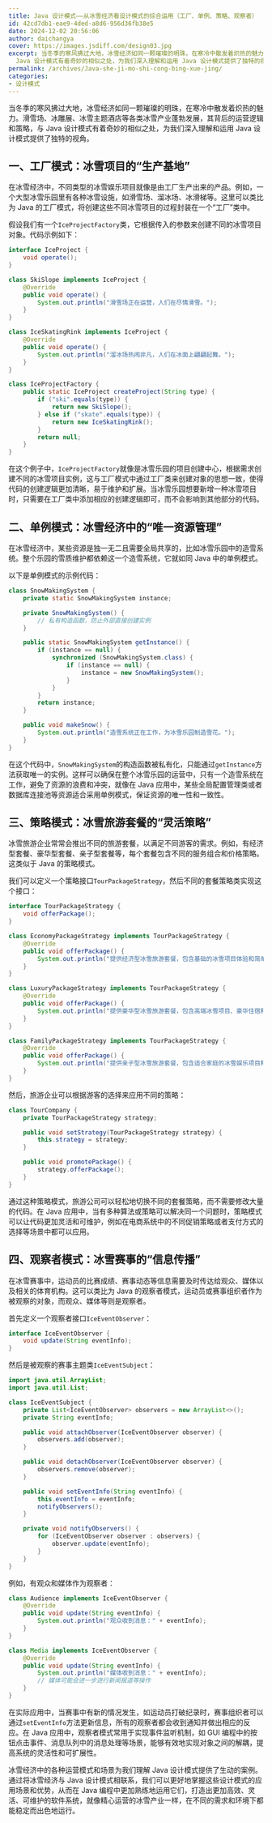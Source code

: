 ```yaml
---
title: Java 设计模式——从冰雪经济看设计模式的综合运用（工厂、单例、策略、观察者）
id: 42cd7db1-eae9-4ded-a8d6-956d36fb38e5
date: 2024-12-02 20:56:06
author: daichangya
cover: https://images.jsdiff.com/design03.jpg
excerpt: 当冬季的寒风拂过大地，冰雪经济如同一颗璀璨的明珠，在寒冷中散发着炽热的魅力。滑雪场、冰雕展、冰雪主题酒店等各类冰雪产业蓬勃发展，其背后的运营逻辑和策略，与
  Java 设计模式有着奇妙的相似之处，为我们深入理解和运用 Java 设计模式提供了独特的视角。 一、工厂模式：冰雪项目的“生产基地” 在冰雪经
permalink: /archives/Java-she-ji-mo-shi-cong-bing-xue-jing/
categories:
- 设计模式
---
```


当冬季的寒风拂过大地，冰雪经济如同一颗璀璨的明珠，在寒冷中散发着炽热的魅力。滑雪场、冰雕展、冰雪主题酒店等各类冰雪产业蓬勃发展，其背后的运营逻辑和策略，与 Java 设计模式有着奇妙的相似之处，为我们深入理解和运用 Java 设计模式提供了独特的视角。

## 一、工厂模式：冰雪项目的“生产基地”
在冰雪经济中，不同类型的冰雪娱乐项目就像是由工厂生产出来的产品。例如，一个大型冰雪乐园里有各种冰雪设施，如滑雪场、溜冰场、冰滑梯等。这里可以类比为 Java 的工厂模式，将创建这些不同冰雪项目的过程封装在一个“工厂”类中。

假设我们有一个`IceProjectFactory`类，它根据传入的参数来创建不同的冰雪项目对象。代码示例如下：

```java
interface IceProject {
    void operate();
}

class SkiSlope implements IceProject {
    @Override
    public void operate() {
        System.out.println("滑雪场正在运营，人们在尽情滑雪。");
    }
}

class IceSkatingRink implements IceProject {
    @Override
    public void operate() {
        System.out.println("溜冰场热闹非凡，人们在冰面上翩翩起舞。");
    }
}

class IceProjectFactory {
    public static IceProject createProject(String type) {
        if ("ski".equals(type)) {
            return new SkiSlope();
        } else if ("skate".equals(type)) {
            return new IceSkatingRink();
        }
        return null;
    }
}
```

在这个例子中，`IceProjectFactory`就像是冰雪乐园的项目创建中心，根据需求创建不同的冰雪项目实例，这与工厂模式中通过工厂类来创建对象的思想一致，使得代码的创建逻辑更加清晰，易于维护和扩展。当冰雪乐园想要新增一种冰雪项目时，只需要在工厂类中添加相应的创建逻辑即可，而不会影响到其他部分的代码。

## 二、单例模式：冰雪经济中的“唯一资源管理”
在冰雪经济中，某些资源是独一无二且需要全局共享的，比如冰雪乐园中的造雪系统。整个乐园的雪质维护都依赖这一个造雪系统，它就如同 Java 中的单例模式。

以下是单例模式的示例代码：

```java
class SnowMakingSystem {
    private static SnowMakingSystem instance;

    private SnowMakingSystem() {
        // 私有构造函数，防止外部直接创建实例
    }

    public static SnowMakingSystem getInstance() {
        if (instance == null) {
            synchronized (SnowMakingSystem.class) {
                if (instance == null) {
                    instance = new SnowMakingSystem();
                }
            }
        }
        return instance;
    }

    public void makeSnow() {
        System.out.println("造雪系统正在工作，为冰雪乐园制造雪花。");
    }
}
```

在这个代码中，`SnowMakingSystem`的构造函数被私有化，只能通过`getInstance`方法获取唯一的实例。这样可以确保在整个冰雪乐园的运营中，只有一个造雪系统在工作，避免了资源的浪费和冲突，就像在 Java 应用中，某些全局配置管理类或者数据库连接池等资源适合采用单例模式，保证资源的唯一性和一致性。

## 三、策略模式：冰雪旅游套餐的“灵活策略”
冰雪旅游企业常常会推出不同的旅游套餐，以满足不同游客的需求。例如，有经济型套餐、豪华型套餐、亲子型套餐等，每个套餐包含不同的服务组合和价格策略。这类似于 Java 的策略模式。

我们可以定义一个策略接口`TourPackageStrategy`，然后不同的套餐策略类实现这个接口：

```java
interface TourPackageStrategy {
    void offerPackage();
}

class EconomyPackageStrategy implements TourPackageStrategy {
    @Override
    public void offerPackage() {
        System.out.println("提供经济型冰雪旅游套餐，包含基础的冰雪项目体验和简单住宿。");
    }
}

class LuxuryPackageStrategy implements TourPackageStrategy {
    @Override
    public void offerPackage() {
        System.out.println("提供豪华型冰雪旅游套餐，包含高端冰雪项目、豪华住宿和专属服务。");
    }
}

class FamilyPackageStrategy implements TourPackageStrategy {
    @Override
    public void offerPackage() {
        System.out.println("提供亲子型冰雪旅游套餐，包含适合家庭的冰雪娱乐项目和亲子互动活动。");
    }
}
```

然后，旅游企业可以根据游客的选择来应用不同的策略：

```java
class TourCompany {
    private TourPackageStrategy strategy;

    public void setStrategy(TourPackageStrategy strategy) {
        this.strategy = strategy;
    }

    public void promotePackage() {
        strategy.offerPackage();
    }
}
```

通过这种策略模式，旅游公司可以轻松地切换不同的套餐策略，而不需要修改大量的代码。在 Java 应用中，当有多种算法或策略可以解决同一个问题时，策略模式可以让代码更加灵活和可维护，例如在电商系统中的不同促销策略或者支付方式的选择等场景中都可以应用。

## 四、观察者模式：冰雪赛事的“信息传播”
在冰雪赛事中，运动员的比赛成绩、赛事动态等信息需要及时传达给观众、媒体以及相关的体育机构。这可以类比为 Java 的观察者模式，运动员或赛事组织者作为被观察的对象，而观众、媒体等则是观察者。

首先定义一个观察者接口`IceEventObserver`：

```java
interface IceEventObserver {
    void update(String eventInfo);
}
```

然后是被观察的赛事主题类`IceEventSubject`：

```java
import java.util.ArrayList;
import java.util.List;

class IceEventSubject {
    private List<IceEventObserver> observers = new ArrayList<>();
    private String eventInfo;

    public void attachObserver(IceEventObserver observer) {
        observers.add(observer);
    }

    public void detachObserver(IceEventObserver observer) {
        observers.remove(observer);
    }

    public void setEventInfo(String eventInfo) {
        this.eventInfo = eventInfo;
        notifyObservers();
    }

    private void notifyObservers() {
        for (IceEventObserver observer : observers) {
            observer.update(eventInfo);
        }
    }
}
```

例如，有观众和媒体作为观察者：

```java
class Audience implements IceEventObserver {
    @Override
    public void update(String eventInfo) {
        System.out.println("观众收到消息：" + eventInfo);
    }
}

class Media implements IceEventObserver {
    @Override
    public void update(String eventInfo) {
        System.out.println("媒体收到消息：" + eventInfo);
        // 媒体可能会进一步进行新闻报道等操作
    }
}
```

在实际应用中，当赛事中有新的情况发生，如运动员打破纪录时，赛事组织者可以通过`setEventInfo`方法更新信息，所有的观察者都会收到通知并做出相应的反应。在 Java 应用中，观察者模式常用于实现事件监听机制，如 GUI 编程中的按钮点击事件、消息队列中的消息处理等场景，能够有效地实现对象之间的解耦，提高系统的灵活性和可扩展性。

冰雪经济中的各种运营模式和场景为我们理解 Java 设计模式提供了生动的案例。通过将冰雪经济与 Java 设计模式相联系，我们可以更好地掌握这些设计模式的应用场景和优势，从而在 Java 编程中更加熟练地运用它们，打造出更加高效、灵活、可维护的软件系统，就像精心运营的冰雪产业一样，在不同的需求和环境下都能稳定而出色地运行。 